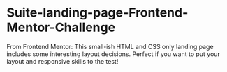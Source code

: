 # Suite-landing-page-Frontend-Mentor-Challenge
From Frontend Mentor: This small-ish HTML and CSS only landing page includes some interesting layout decisions. Perfect if you want to put your layout and responsive skills to the test!

